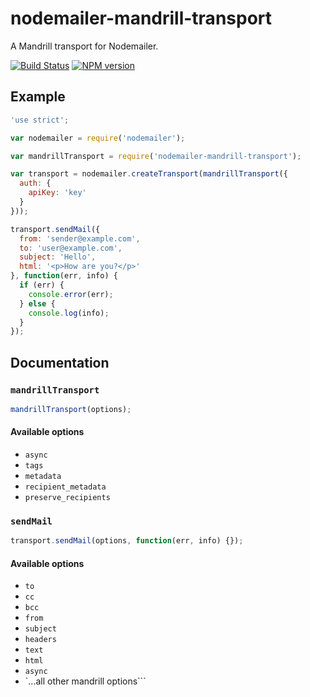 # nodemailer-mandrill-transport

A Mandrill transport for Nodemailer.

[![Build Status](https://travis-ci.org/RebelMail/nodemailer-mandrill-transport.svg?branch=sm-readme)](https://travis-ci.org/RebelMail/nodemailer-mandrill-transport)
[![NPM version](https://badge.fury.io/js/nodemailer-mandrill-transport.png)](http://badge.fury.io/js/nodemailer-mandrill-transport)

## Example

```javascript
'use strict';

var nodemailer = require('nodemailer');

var mandrillTransport = require('nodemailer-mandrill-transport');

var transport = nodemailer.createTransport(mandrillTransport({
  auth: {
    apiKey: 'key'
  }
}));

transport.sendMail({
  from: 'sender@example.com',
  to: 'user@example.com',
  subject: 'Hello',
  html: '<p>How are you?</p>'
}, function(err, info) {
  if (err) {
    console.error(err);
  } else {
    console.log(info);
  }
});
```

## Documentation

### `mandrillTransport`

```javascript
mandrillTransport(options);
```

#### Available options

+ `async`
+ `tags`
+ `metadata`
+ `recipient_metadata`
+ `preserve_recipients`

### `sendMail`

```javascript
transport.sendMail(options, function(err, info) {});
```

#### Available options

+ `to`
+ `cc`
+ `bcc`
+ `from`
+ `subject`
+ `headers`
+ `text`
+ `html`
+ `async`
+ `...all other mandrill options```



